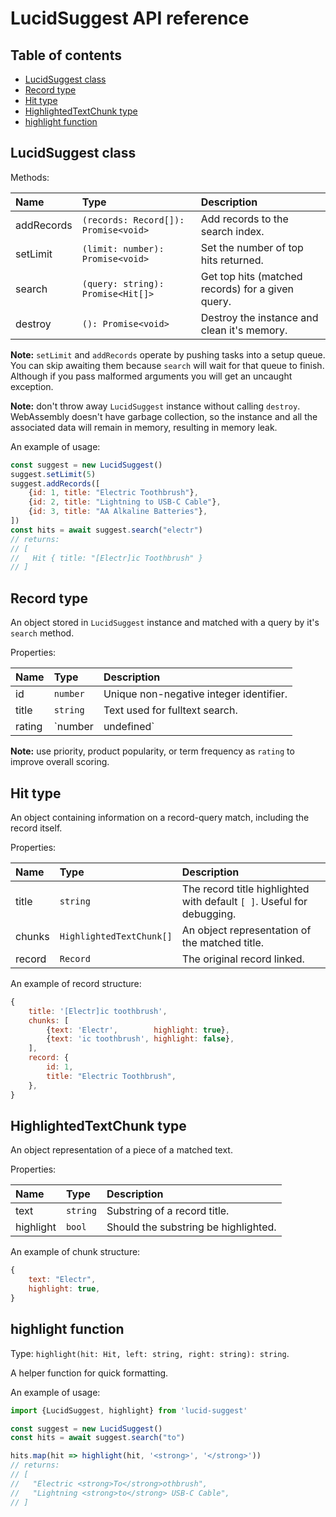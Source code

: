 # LucidSuggest API reference


## Table of contents
- [LucidSuggest class](#lucidsuggest-class)
- [Record type](#record-type)
- [Hit type](#hit-type)
- [HighlightedTextChunk type](#highlightedtextchunk-type)
- [highlight function](#highlight-function)


## LucidSuggest class

Methods:

| Name       | Type                                 | Description                                       |
| :--------- | :----------------------------------- | :------------------------------------------------ |
| addRecords | `(records: Record[]): Promise<void>` | Add records to the search index.                  |
| setLimit   | `(limit: number): Promise<void>`     | Set the number of top hits returned.              |
| search     | `(query: string): Promise<Hit[]>`    | Get top hits (matched records) for a given query. |
| destroy    | `(): Promise<void>`                  | Destroy the instance and clean it's memory.       |

**Note:** `setLimit` and `addRecords` operate by pushing tasks into a setup queue.
You can skip awaiting them because `search` will wait for that queue to finish.
Although if you pass malformed arguments you will get an uncaught exception.

**Note:** don't throw away `LucidSuggest` instance without calling `destroy`.
WebAssembly doesn't have garbage collection, so the instance and
all the associated data will remain in memory, resulting in memory leak.

An example of usage:
```javascript
const suggest = new LucidSuggest()
suggest.setLimit(5)
suggest.addRecords([
    {id: 1, title: "Electric Toothbrush"},
    {id: 2, title: "Lightning to USB-C Cable"},
    {id: 3, title: "AA Alkaline Batteries"},
])
const hits = await suggest.search("electr")
// returns:
// [
//   Hit { title: "[Electr]ic Toothbrush" }
// ]
```


## Record type

An object stored in `LucidSuggest` instance and matched with a query by it's `search` method.

Properties:

| Name   | Type                 | Description                                                         |
| :----- | :------------------- | :------------------------------------------------------------------ |
| id     | `number`             | Unique non-negative integer identifier.                             |
| title  | `string`             | Text used for fulltext search.                                      |
| rating | `number | undefined` | Matching tie breaker: records with greater rating are ranked higher |

**Note:** use priority, product popularity, or term frequency as `rating` to improve overall scoring.


## Hit type

An object containing information on a record-query match, including the record itself.

Properties:

| Name   | Type                     | Description                                                            |
| :----- | :----------------------- | :--------------------------------------------------------------------- |
| title  | `string`                 | The record title highlighted with default `[ ]`. Useful for debugging. |
| chunks | `HighlightedTextChunk[]` | An object representation of the matched title.                         |
| record | `Record`                 | The original record linked.                                            |

An example of record structure:
```javascript
{
    title: '[Electr]ic toothbrush',
    chunks: [
        {text: 'Electr',        highlight: true},
        {text: 'ic toothbrush', highlight: false},
    ],
    record: {
        id: 1,
        title: "Electric Toothbrush",
    },
}
```


## HighlightedTextChunk type

An object representation of a piece of a matched text.

Properties:

| Name      | Type      | Description                            |
| :-------- | :-------- | :------------------------------------- |
| text      | `string`  | Substring of a record title.           |
| highlight | `bool`    | Should the substring be highlighted.   |

An example of chunk structure:
```javascript
{
    text: "Electr",
    highlight: true,
}
```


## highlight function

Type: `highlight(hit: Hit, left: string, right: string): string`.

A helper function for quick formatting.

An example of usage:
```javascript
import {LucidSuggest, highlight} from 'lucid-suggest'

const suggest = new LucidSuggest()
const hits = await suggest.search("to")

hits.map(hit => highlight(hit, '<strong>', '</strong>'))
// returns:
// [
//   "Electric <strong>To</strong>othbrush",
//   "Lightning <strong>to</strong> USB-C Cable",
// ]
```
